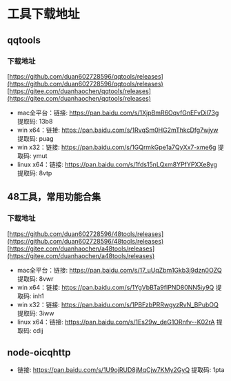 # 工具下载地址

## qqtools

### 下载地址
[https://github.com/duan602728596/qqtools/releases](https://github.com/duan602728596/qqtools/releases)   
[https://gitee.com/duanhaochen/qqtools/releases](https://gitee.com/duanhaochen/qqtools/releases)
* mac全平台：链接: https://pan.baidu.com/s/1XjpBmR6OqvfGnEFvDil73g 提取码: 13b8
* win x64：链接: https://pan.baidu.com/s/1RvqSm0HG2mThkcDfg7wjyw 提取码: puag
* win x32：链接: https://pan.baidu.com/s/1GQrmkGpe1a7QyXx7-xme6g 提取码: ymut
* linux x64：链接: https://pan.baidu.com/s/1fds15nLQxm8YPfYPXXe8yg 提取码: 8vtp

## 48工具，常用功能合集

### 下载地址
[https://github.com/duan602728596/48tools/releases](https://github.com/duan602728596/48tools/releases)   
[https://gitee.com/duanhaochen/a48tools/releases](https://gitee.com/duanhaochen/a48tools/releases)
* mac全平台：链接: https://pan.baidu.com/s/17_uUqZbm1Gkb3j9dzn0OZQ 提取码: 8vwr
* win x64：链接: https://pan.baidu.com/s/1YgVbBTa9fIPND80NN5iy9Q 提取码: inh1
* win x32：链接: https://pan.baidu.com/s/1PBFzbPRRwgyzRvN_BPubOQ 提取码: 3iww
* linux x64：链接: https://pan.baidu.com/s/1Es29w_deG1ORnfv--K02rA 提取码: cdij

## node-oicqhttp

* 链接: https://pan.baidu.com/s/1U9ojRUD8jMqCjw7KMy2GyQ 提取码: 1pta
